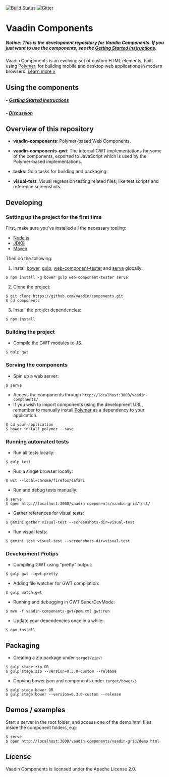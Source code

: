 [![Build Status](https://travis-ci.org/vaadin/components.svg?branch=master)](https://travis-ci.org/vaadin/components)
[![Gitter](https://badges.gitter.im/Join%20Chat.svg)](https://gitter.im/vaadin/components?utm_source=badge&utm_medium=badge&utm_campaign=pr-badge)

# Vaadin Components

##### *Notice*: This is the development repository for Vaadin Components. If you just want to use the components, see the [Getting Started instructions](http://vaadin.github.io/components-examples/).

Vaadin Components is an evolving set of custom HTML elements, built using [Polymer](https://www.polymer-project.org), for building mobile and desktop web applications in modern browsers. [Learn more &raquo;](https://vaadin.com/components/)

## Using the components

##### - [Getting Started instructions](http://vaadin.github.io/components-examples/)
##### - [Discussion](https://vaadin.com/forum/#!/category/9848927/)


## Overview of this repository

- **vaadin-components**:
  Polymer-based Web Components.

- **vaadin-components-gwt**:
  The internal GWT implementations for some of the components,
  exported to JavaScript which is used by the Polymer-based implementations.

- **tasks**:
  Gulp tasks for building and packaging.

- **visual-test**:
  Visual regression testing related files, like test scripts and reference screenshots.

## Developing

### Setting up the project for the first time

First, make sure you've installed all the necessary tooling:
- [Node.js](http://nodejs.org)
- [JDK8](http://www.oracle.com/technetwork/java/javase/downloads/index.html)
- [Maven](http://maven.apache.org/download.cgi)

Then do the following:

1. Install [bower](https://www.npmjs.com/package/bower), [gulp](https://www.npmjs.com/package/gulp), [web-component-tester](https://www.npmjs.com/package/web-component-tester) and [serve](https://www.npmjs.com/package/serve) globally:
 ```shell
 $ npm install -g bower gulp web-component-tester serve
 ```

2. Clone the project:
 ```shell
 $ git clone https://github.com/vaadin/components.git
 $ cd components
 ```

3. Install the project dependencies:
 ```shell
 $ npm install
 ```

### Building the project

- Compile the GWT modules to JS.
```shell
$ gulp gwt
```

### Serving the components

- Spin up a web server:
```shell
$ serve
```
- Access the components through `http://localhost:3000/vaadin-components/`
- If you wish to import components using the development URL, remember to manually install [Polymer](https://github.com/Polymer/polymer) as a dependency to your application.
```shell
$ cd your-application
$ bower install polymer --save
```

### Running automated tests

- Run all tests locally:
```shell
$ gulp test
```
- Run a single browser locally:
```shell
$ wct --local=chrome/firefox/safari
```
- Run and debug tests manually:
```shell
$ serve
$ open http://localhost:3000/vaadin-components/vaadin-grid/test/
```
- Gather references for visual tests:
```shell
$ gemini gather visual-test --screenshots-dir=visual-test
```
- Run visual tests:
```shell
$ gemini test visual-test --screenshots-dir=visual-test
```

### Development Protips

- Compiling GWT using "pretty" output:
```shell
$ gulp gwt --gwt-pretty
```
- Adding file watcher for GWT compilation:
```shell
$ gulp watch:gwt
```
- Running and debugging in GWT SuperDevMode:
```shell
$ mvn -f vaadin-components-gwt/pom.xml gwt:run
```
- Update your dependencies once in a while:
```shell
$ npm install
```

## Packaging

- Creating a zip package under `target/zip/`:
```shell
$ gulp stage:zip OR
$ gulp stage:zip --version=0.3.0-custom --release
```
- Copying bower.json and components under `target/bower/`:
```shell
$ gulp stage:bower OR
$ gulp stage:bower --version=0.3.0-custom --release
```

## Demos / examples

Start a server in the root folder,
and access one of the demo.html files inside the component folders, e.g:
```shell
$ serve
$ open http://localhost:3000/vaadin-components/vaadin-grid/demo.html
```

## License

Vaadin Components is licensed under the Apache License 2.0.
